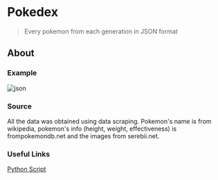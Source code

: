 # Pokedex
> Every pokemon from each generation in JSON format

## About

### Example
![json](https://user-images.githubusercontent.com/33136664/111179518-eb9f5180-858a-11eb-8fe7-480649b79b35.png)


### Source
All the data was obtained using data scraping. Pokemon's name is from wikipedia, pokemon's info (height, weight, effectiveness) is frompokemondb.net and the images from serebii.net.

### Useful Links
[Python Script](https://github.com/BlackGamesHD/generate-pokemon-generations)
